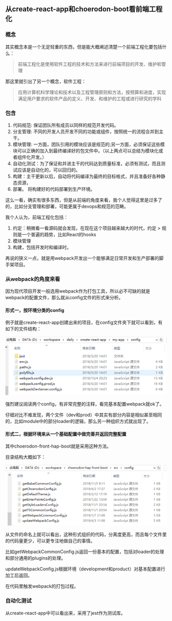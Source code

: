 ## 从create-react-app和choerodon-boot看前端工程化

### 概念

其实概念本是一个无足轻重的东西，但是能大概阐述清楚一个前端工程化要包括什么：

> 前端工程化是使用软件工程的技术和方法来进行前端项目的开发、维护和管理

那这里就引出了另一个概念，软件工程：

> 应用计算机科学理论和技术以及工程管理原则和方法，按预算和进度，实现满足用户要求的软件产品的定义、开发、和维护的工程或进行研究的学科

### 包含

1. 代码规范: 保证团队所有成员以同样的规范开发代码。
2. 分支管理: 不同的开发人员开发不同的功能或组件，按照统一的流程合并到主干。
3. 模块管理: 一方面，团队引用的模块应该是规范的;另一方面，必须保证这些模块可以正确的加入到最终编译好的包文件中。（以上两点可以总结为模块化或者组件化开发。）
4. 自动化测试：为了保证和并进主干的代码达到质量标准，必须有测试，而且测试应该是自动化的，可以回归的。
5. 构建：主干更新以后，自动将代码编译为最终的目标格式，并且准备好各种静态资源，
6. 部署。 将构建好的代码部署到生产环境。

这么一看，确实有很多东西，但是从前端的角度来看，我个人觉得这里是过多了的，比如分支管理和部署，可能更属于devops和规范的范畴。

我个人认为，前端工程化包括：

1. 约定：稍微看一看源码就会发现，在现在这个项目越来越大的时代，约定 > 规则是一个普遍的趋势，比如React的hooks
2. 模块管理
3. 构建，包括开发时和编译时。

再说的狭义一点，就是用webpack开发出一个能够满足日常开发和生产部署的脚手架项目。

### 从webpack的角度来看

因为现代项目开发一般选用webpack作为打包工具，所以必不可缺的就是webpack的配置文件，那么就从config文件的形式来分析。

#### 形式一，按环境分类的config

例子就是create-react-app创建出来的项目，在config文件夹下就可以看到，有如下的文件结构：

![pic1](./pic1.png)

强烈建议阅读两个config，有非常完整的注释，看完基本配置webpack就ok了。

仔细对比不难发现，两个文件（dev和prod）中其实有部分内容是相似甚至相同的，比如module中的部分loader的逻辑，那么另一种组织方式就出现了。

#### 形式二，根据环境来从一个基础配置中做完善并返回完整配置

其中choerodon-front-hap-boot就是采用这种方法。

目录结构大概如下：

![pic2](./pic2.png)

从文件的命名上就可以看出，这种形式组织的代码，分离度更高，而且每个文件里的代码量更少，可以更专注地做自己的事情。

比如getWebpackCommonConfig.js返回一份基本的配置，包括对loader的处理和部分通用的plugins的处理。

updateWebpackConfig.js根据环境（development和product）对基本配置进行加工后返回。

在代码里触发webpack的打包过程。

### 自动化测试

从create-react-app中可以看出来，采用了jest作为测试库。
